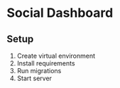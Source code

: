 # Social Dashboard

## Setup

1. Create virtual environment
2. Install requirements
3. Run migrations
4. Start server
